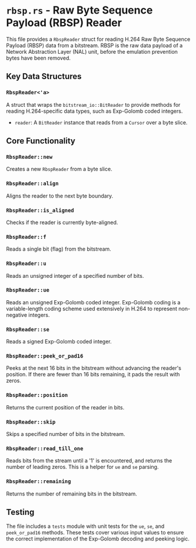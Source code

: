 # `rbsp.rs` - Raw Byte Sequence Payload (RBSP) Reader

This file provides a `RbspReader` struct for reading H.264 Raw Byte Sequence Payload (RBSP) data from a bitstream. RBSP is the raw data payload of a Network Abstraction Layer (NAL) unit, before the emulation prevention bytes have been removed.

## Key Data Structures

### `RbspReader<'a>`

A struct that wraps the `bitstream_io::BitReader` to provide methods for reading H.264-specific data types, such as Exp-Golomb coded integers.

- `reader`: A `BitReader` instance that reads from a `Cursor` over a byte slice.

## Core Functionality

### `RbspReader::new`

Creates a new `RbspReader` from a byte slice.

### `RbspReader::align`

Aligns the reader to the next byte boundary.

### `RbspReader::is_aligned`

Checks if the reader is currently byte-aligned.

### `RbspReader::f`

Reads a single bit (flag) from the bitstream.

### `RbspReader::u`

Reads an unsigned integer of a specified number of bits.

### `RbspReader::ue`

Reads an unsigned Exp-Golomb coded integer. Exp-Golomb coding is a variable-length coding scheme used extensively in H.264 to represent non-negative integers.

### `RbspReader::se`

Reads a signed Exp-Golomb coded integer.

### `RbspReader::peek_or_pad16`

Peeks at the next 16 bits in the bitstream without advancing the reader's position. If there are fewer than 16 bits remaining, it pads the result with zeros.

### `RbspReader::position`

Returns the current position of the reader in bits.

### `RbspReader::skip`

Skips a specified number of bits in the bitstream.

### `RbspReader::read_till_one`

Reads bits from the stream until a '1' is encountered, and returns the number of leading zeros. This is a helper for `ue` and `se` parsing.

### `RbspReader::remaining`

Returns the number of remaining bits in the bitstream.

## Testing

The file includes a `tests` module with unit tests for the `ue`, `se`, and `peek_or_pad16` methods. These tests cover various input values to ensure the correct implementation of the Exp-Golomb decoding and peeking logic.
